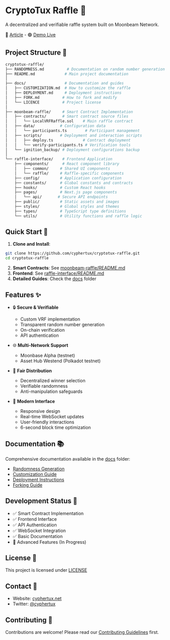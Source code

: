 # CryptoTux Raffle 🎫

A decentralized and verifiable raffle system built on Moonbeam Network.

📑 [Article](https://www.cyphertux.net/articles/en/projects/cryptotux-web3-raffle-solution-en) - 🟢 [Demo Live](https://cryptoxr2025.vercel.app/)

## Project Structure 📂

```bash
cryptotux-raffle/
├── RANDOMNESS.md          # Documentation on random number generation
├── README.md             # Main project documentation
│
├── docs/                 # Documentation and guides
│   ├── CUSTOMIZATION.md  # How to customize the raffle
│   ├── DEPLOYMENT.md     # Deployment instructions
│   ├── FORK.md          # How to fork and modify
│   └── LICENCE          # Project license
│
├── moonbeam-raffle/     # Smart Contract Implementation
│   ├── contracts/       # Smart contract source files
│   │   └── LocalVRFRaffle.sol    # Main raffle contract
│   ├── data/           # Configuration data
│   │   └── participants.ts        # Participant management
│   ├── scripts/        # Deployment and interaction scripts
│   │   ├── deploy.ts             # Contract deployment
│   │   └── verify-participants.ts # Verification tools
│   └── ignition_backup/ # Deployment configurations backup
│
└── raffle-interface/    # Frontend Application
    ├── components/      # React component library
    │   ├── common/     # Shared UI components
    │   └── raffle/     # Raffle-specific components
    ├── config/         # Application configuration
    ├── constants/      # Global constants and contracts
    ├── hooks/          # Custom React hooks
    ├── pages/          # Next.js page components
    │   └── api/       # Secure API endpoints
    ├── public/         # Static assets and images
    ├── styles/         # Global styles and themes
    ├── types/          # TypeScript type definitions
    └── utils/          # Utility functions and raffle logic
```

## Quick Start 🚀

1. **Clone and Install**:
```bash
git clone https://github.com/cyphertux/cryptotux-raffle.git
cd cryptotux-raffle
```

2. **Smart Contracts**: See [moonbeam-raffle/README.md](./moonbeam-raffle/README.md)
3. **Frontend**: See [raffle-interface/README.md](./raffle-interface/README.md)
4. **Detailed Guides**: Check the [docs](./docs) folder

## Features ✨

- 🔒 **Secure & Verifiable**
  - Custom VRF implementation
  - Transparent random number generation
  - On-chain verification
  - API authentication

- 🌐 **Multi-Network Support**
  - Moonbase Alpha (testnet)
  - Asset Hub Westend (Polkadot testnet)

- 🎯 **Fair Distribution**
  - Decentralized winner selection
  - Verifiable randomness
  - Anti-manipulation safeguards

- 📱 **Modern Interface**
  - Responsive design
  - Real-time WebSocket updates
  - User-friendly interactions
  - 6-second block time optimization

## Documentation 📚

Comprehensive documentation available in the [docs](./docs) folder:
- [Randomness Generation](./RANDOMNESS.md)
- [Customization Guide](./docs/CUSTOMIZATION.md)
- [Deployment Instructions](./docs/DEPLOYMENT.md)
- [Forking Guide](./docs/FORK.md)

## Development Status 🚧

- ✅ Smart Contract Implementation
- ✅ Frontend Interface
- ✅ API Authentication
- ✅ WebSocket Integration
- ✅ Basic Documentation
- 🔄 Advanced Features (In Progress)

## License 📄

This project is licensed under [LICENSE](./docs/LICENCE)

## Contact 📧

- Website: [cyphertux.net](https://www.cyphertux.net)
- Twitter: [@cyphertux](https://twitter.com/cyphertux)

## Contributing 🤝

Contributions are welcome! Please read our [Contributing Guidelines](./docs/FORK.md) first.
